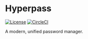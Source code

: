<!--
	Copyright Myles Trevino
	Licensed under the Apache License, Version 2.0
	http://www.apache.org/licenses/LICENSE-2.0
-->


# Hyperpass
[![License](https://img.shields.io/badge/License-Apache%202.0-h?style=flat-square)](https://github.com/Myles-Trevino/Hyperpass/blob/main/LICENSE)
[![CircleCI](https://img.shields.io/circleci/build/gh/Myles-Trevino/Hyperpass/main?style=flat-square&logo=circleci&logoColor=white)](https://app.circleci.com/pipelines/github/Myles-Trevino/Hyperpass)


A modern, unified password manager.
